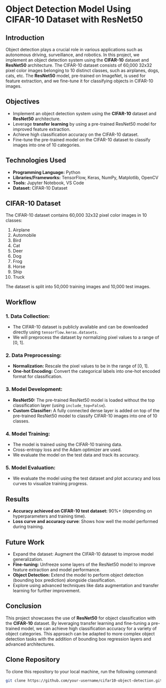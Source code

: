 # Object Detection Model Using CIFAR-10 Dataset with ResNet50

## Introduction
Object detection plays a crucial role in various applications such as autonomous driving, surveillance, and robotics. In this project, we implement an object detection system using the **CIFAR-10** dataset and **ResNet50** architecture. The CIFAR-10 dataset consists of 60,000 32x32 pixel color images belonging to 10 distinct classes, such as airplanes, dogs, cats, etc. The **ResNet50** model, pre-trained on ImageNet, is used for feature extraction, and we fine-tune it for classifying objects in CIFAR-10 images.

## Objectives
- Implement an object detection system using the **CIFAR-10** dataset and **ResNet50** architecture.
- Leverage **transfer learning** by using a pre-trained ResNet50 model for improved feature extraction.
- Achieve high classification accuracy on the CIFAR-10 dataset.
- Fine-tune the pre-trained model on the CIFAR-10 dataset to classify images into one of 10 categories.

## Technologies Used
- **Programming Language:** Python
- **Libraries/Frameworks:** TensorFlow, Keras, NumPy, Matplotlib, OpenCV
- **Tools:** Jupyter Notebook, VS Code
- **Dataset:** CIFAR-10 Dataset

## CIFAR-10 Dataset
The CIFAR-10 dataset contains 60,000 32x32 pixel color images in 10 classes:
1. Airplane
2. Automobile
3. Bird
4. Cat
5. Deer
6. Dog
7. Frog
8. Horse
9. Ship
10. Truck

The dataset is split into 50,000 training images and 10,000 test images.

## Workflow

### 1. **Data Collection:**
   - The CIFAR-10 dataset is publicly available and can be downloaded directly using `tensorflow.keras.datasets`.
   - We will preprocess the dataset by normalizing pixel values to a range of [0, 1].

### 2. **Data Preprocessing:**
   - **Normalization:** Rescale the pixel values to be in the range of [0, 1].
   - **One-hot Encoding:** Convert the categorical labels into one-hot encoded format for classification.

### 3. **Model Development:**
   - **ResNet50:** The pre-trained ResNet50 model is loaded without the top classification layer (using `include_top=False`).
   - **Custom Classifier:** A fully connected dense layer is added on top of the pre-trained ResNet50 model to classify CIFAR-10 images into one of 10 classes.

### 4. **Model Training:**
   - The model is trained using the CIFAR-10 training data.
   - Cross-entropy loss and the Adam optimizer are used.
   - We evaluate the model on the test data and track its accuracy.

### 5. **Model Evaluation:**
   - We evaluate the model using the test dataset and plot accuracy and loss curves to visualize training progress.

## Results
- **Accuracy achieved on CIFAR-10 test dataset:** 90%+ (depending on hyperparameters and training time).
- **Loss curve and accuracy curve**: Shows how well the model performed during training.

## Future Work
- Expand the dataset: Augment the CIFAR-10 dataset to improve model generalization.
- **Fine-tuning:** Unfreeze some layers of the ResNet50 model to improve feature extraction and model performance.
- **Object Detection:** Extend the model to perform object detection (bounding box prediction) alongside classification.
- Explore using advanced techniques like data augmentation and transfer learning for further improvement.

## Conclusion
This project showcases the use of **ResNet50** for object classification with the **CIFAR-10** dataset. By leveraging transfer learning and fine-tuning a pre-trained model, we can achieve high classification accuracy for a variety of object categories. This approach can be adapted to more complex object detection tasks with the addition of bounding box regression layers and advanced architectures.

## Clone Repository

To clone this repository to your local machine, run the following command:

```bash
git clone https://github.com/your-username/cifar10-object-detection.git
